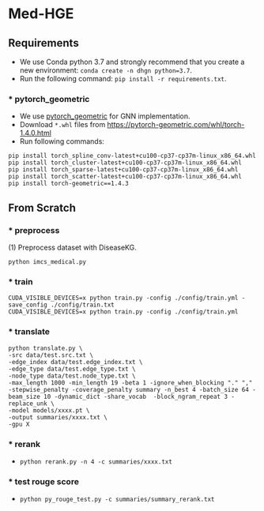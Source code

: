 # Med-HGE


## Requirements
* We use Conda python 3.7 and strongly recommend that you create a new environment: `conda create -n dhgn python=3.7`.
* Run the following command: `pip install -r requirements.txt`.
### * pytorch_geometric
* We use [pytorch_geometric](https://github.com/rusty1s/pytorch_geometric) for GNN implementation.
* Download `*.whl` files from https://pytorch-geometric.com/whl/torch-1.4.0.html
* Run following commands:
```
pip install torch_spline_conv-latest+cu100-cp37-cp37m-linux_x86_64.whl
pip install torch_cluster-latest+cu100-cp37-cp37m-linux_x86_64.whl
pip install torch_sparse-latest+cu100-cp37-cp37m-linux_x86_64.whl
pip install torch_scatter-latest+cu100-cp37-cp37m-linux_x86_64.whl
pip install torch-geometric==1.4.3
```

## From Scratch
### * preprocess
(1) Preprocess dataset with DiseaseKG.

```
python imcs_medical.py
```

### * train
```
CUDA_VISIBLE_DEVICES=x python train.py -config ./config/train.yml -save_config ./config/train.txt
CUDA_VISIBLE_DEVICES=x python train.py -config ./config/train.yml

```

### * translate
```
python translate.py \
-src data/test.src.txt \
-edge_index data/test.edge_index.txt \
-edge_type data/test.edge_type.txt \
-node_type data/test.node_type.txt \
-max_length 1000 -min_length 19 -beta 1 -ignore_when_blocking "." "," -stepwise_penalty -coverage_penalty summary -n_best 4 -batch_size 64 -beam_size 10 -dynamic_dict -share_vocab  -block_ngram_repeat 3 -replace_unk \
-model models/xxxx.pt \
-output summaries/xxxx.txt \
-gpu X
```

### * rerank
* `python rerank.py -n 4 -c summaries/xxxx.txt`

### * test rouge score
* `python py_rouge_test.py -c summaries/summary_rerank.txt`